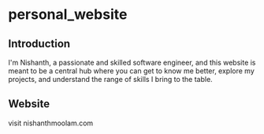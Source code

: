 # personal_website

## Introduction
I'm Nishanth, a passionate and skilled software engineer, and this website is meant to be a central hub where you can get to know me better, explore my projects, and understand the range of skills I bring to the table.

## Website
visit nishanthmoolam.com
